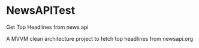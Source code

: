 # NewsAPITest
Get Top Headlines from news api

A MVVM clean architecture project to fetch top headlines from newsapi.org
